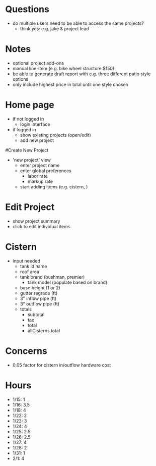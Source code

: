 # Questions
* do multiple users need to be able to access the same projects?
  * think yes: e.g. jake & project lead


# Notes
* optional project add-ons
* manual line-item (e.g. bike wheel structure $150)
* be able to generate draft report with e.g. three different patio style options
* only include highest price in total until one style chosen

# Home page
* if not logged in
  * login interface
* if logged in
  * show existing projects (open/edit)
  * add new project

#Create New Project
* 'new project' view
  * enter project name
  * enter global preferences
    * labor rate
    * markup rate
  * start adding items (e.g. cistern, )

# Edit Project
* show project summary
* click to edit individual items

# Cistern
* input needed
  * tank id name
  * roof area
  * tank brand (bushman, premier)
    * tank model (populate based on brand)
  * base height (1 or 2)
  * gutter regrade (ft)
  * 3" inflow pipe (ft)
  * 3" outflow pipe (ft)
  * totals
    * subtotal
    * tax
    * total
    * allCisterns.total

# Concerns
* 0.05 factor for cistern in/outflow hardware cost

# Hours
* 1/15: 1
* 1/16: 3.5
* 1/18: 4
* 1/22: 2
* 1/23: 3
* 1/24: 4
* 1/25: 2.5
* 1/26: 2.5
* 1/27: 4
* 1/28: 2
* 1/31: 1
* 2/1: 4
